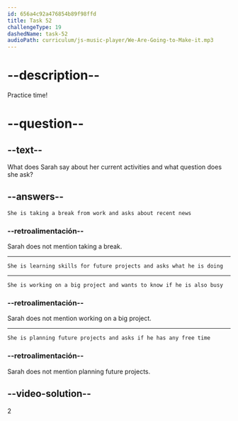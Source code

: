 ```yaml
---
id: 656a4c92a476854b89f98ffd
title: Task 52
challengeType: 19
dashedName: task-52
audioPath: curriculum/js-music-player/We-Are-Going-to-Make-it.mp3
---
```


<!--
AUDIO REFERENCE: 
Sarah: Absolutely! I'm learning new skills that I believe will be valuable in my future projects. By the way, what's keeping you busy these days?
-->

# --description--

Practice time!

# --question--

## --text--

What does Sarah say about her current activities and what question does she ask?

## --answers--

`She is taking a break from work and asks about recent news`

### --retroalimentación--

Sarah does not mention taking a break.

---

`She is learning skills for future projects and asks what he is doing`

---

`She is working on a big project and wants to know if he is also busy`

### --retroalimentación--

Sarah does not mention working on a big project.

---

`She is planning future projects and asks if he has any free time`

### --retroalimentación--

Sarah does not mention planning future projects.

## --video-solution--

2
